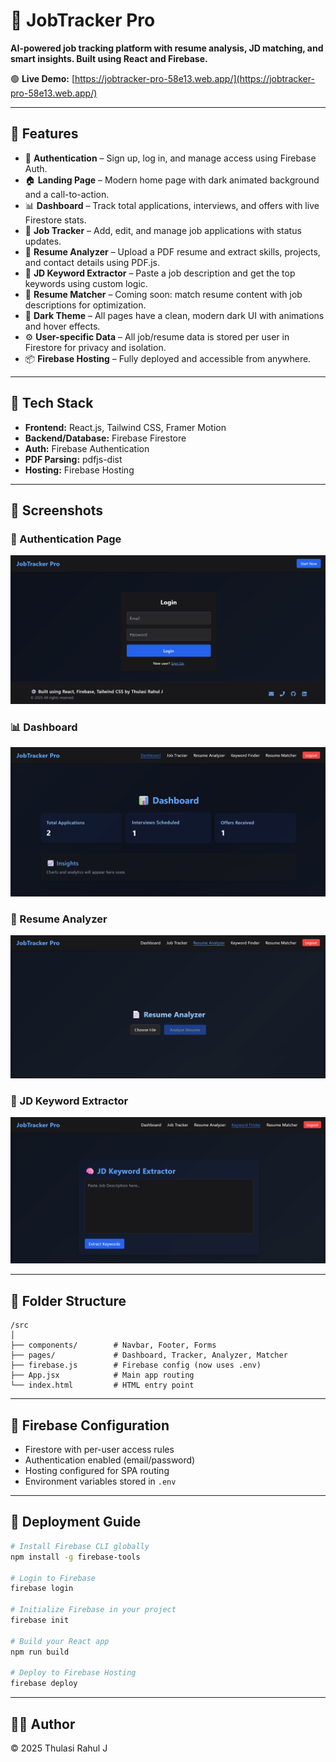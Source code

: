 # 💼 JobTracker Pro

**AI-powered job tracking platform with resume analysis, JD matching, and smart insights. Built using React and Firebase.**

🟢 **Live Demo:** [https://jobtracker-pro-58e13.web.app/](https://jobtracker-pro-58e13.web.app/)

---

## 🚀 Features

- 🔐 **Authentication** – Sign up, log in, and manage access using Firebase Auth.
- 🏠 **Landing Page** – Modern home page with dark animated background and a call-to-action.
- 📊 **Dashboard** – Track total applications, interviews, and offers with live Firestore stats.
- 📝 **Job Tracker** – Add, edit, and manage job applications with status updates.
- 📄 **Resume Analyzer** – Upload a PDF resume and extract skills, projects, and contact details using PDF.js.
- 🧠 **JD Keyword Extractor** – Paste a job description and get the top keywords using custom logic.
- 📌 **Resume Matcher** – Coming soon: match resume content with job descriptions for optimization.
- 🌙 **Dark Theme** – All pages have a clean, modern dark UI with animations and hover effects.
- ⚙️ **User-specific Data** – All job/resume data is stored per user in Firestore for privacy and isolation.
- 📦 **Firebase Hosting** – Fully deployed and accessible from anywhere.

---

## 🔧 Tech Stack

- **Frontend:** React.js, Tailwind CSS, Framer Motion
- **Backend/Database:** Firebase Firestore
- **Auth:** Firebase Authentication
- **PDF Parsing:** pdfjs-dist
- **Hosting:** Firebase Hosting

---

## 📸 Screenshots

### 🔐 Authentication Page
![Auth Page](./assets/screenshots/auth.png)

### 📊 Dashboard
![Dashboard](./assets/screenshots/dashboard.png)

### 📄 Resume Analyzer
![Resume Analyzer](./assets/screenshots/analyzer.png)

### 🧠 JD Keyword Extractor
![JD Matcher](./assets/screenshots/matcher.png)

---

## 📂 Folder Structure

```
/src
│
├── components/        # Navbar, Footer, Forms
├── pages/             # Dashboard, Tracker, Analyzer, Matcher
├── firebase.js        # Firebase config (now uses .env)
├── App.jsx            # Main app routing
└── index.html         # HTML entry point
```

---

## 🧪 Firebase Configuration

- Firestore with per-user access rules
- Authentication enabled (email/password)
- Hosting configured for SPA routing
- Environment variables stored in `.env`

---

## 🚀 Deployment Guide

```bash
# Install Firebase CLI globally
npm install -g firebase-tools

# Login to Firebase
firebase login

# Initialize Firebase in your project
firebase init

# Build your React app
npm run build

# Deploy to Firebase Hosting
firebase deploy
```

---

## 👨‍💻 Author

© 2025 Thulasi Rahul J
